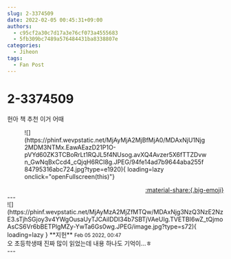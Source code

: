 ```yaml
---
slug: 2-3374509
date: 2022-02-05 00:45:31+09:00
authors:
  - c95cf2a30c7d17a3e76cf073a4555683
  - 5fb309bc7489a576484431ba8338807e
categories:
  - Jiheon
tags:
  - Fan Post
---
```


# 2-3374509

<div class="post-container" markdown="1">
<div class="content-container md-sidebar__scrollwrap" markdown="1">

헌아 책 추천 이거 어때
<figure markdown="1">
![](https://phinf.wevpstatic.net/MjAyMjA2MjBfMjA0/MDAxNjU1Njg2MDM3NTMx.EawAEazD21P1O-pVYd60ZK3TCBoRrLt1RQJL5f4NUsog.avXQ4Avzer5X6fTTZDvwn_GwNqBxCcd4_cQjqH6RCI8g.JPEG/94fe14ad7b9644aba255f84795316abc724.jpg?type=e1920){ loading=lazy onclick="openFullscreen(this)"}
</figure>


</div>
</div>

<div style="text-align: right;" markdown="1">
<a href="https://weverse.io/fromis9/fanpost/2-3374509" style="text-align: right;">:material-share:{.big-emoji}</a>
</div>
---

<div class="comments-container md-sidebar__scrollwrap" markdown="1">
<div class="comment" markdown="1">
<div class='id-container' markdown="1">
![](https://phinf.wevpstatic.net/MjAyMzA2MjZfMTQw/MDAxNjg3NzQ3NzE2NzE3.sTjhSGjoy3v4YWgOusaUyTJCAiIDDI34b7SBTjVAeUIg.TVETBI6wZ_tQjmoAsCS6Vr6bBETPlgMZy-YwTa6Gs0wg.JPEG/image.jpg?type=s72){ loading=lazy }
**<span class="artist">지헌</span>** <small>Feb 05 2022, 00:47</small><br>
</div>
<div class='comment-body' markdown="1">
오 초등학생때 진짜 많이 읽었는데 내용 하나도 기억이...ㅎ
</div>
</div>
</div>
---
